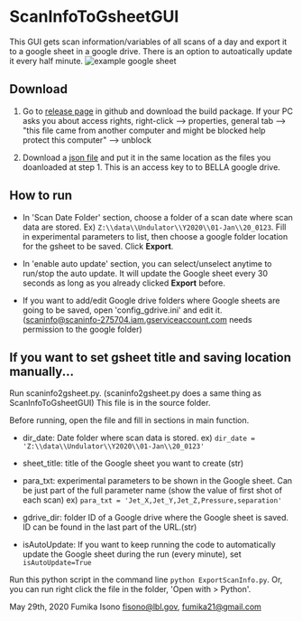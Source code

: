 # ScanInfoToGsheetGUI
This GUI gets scan information/variables of all scans of a day and export it to a google sheet in a google drive. There is an option to autoatically update it every half minute.
![example google sheet](https://github.com/GEECS-BELLA/GEECS-Plugins/edit/master/ScanInfoToGsheet/example.png)
## Download
1. Go to [release page](https://github.com/GEECS-BELLA/GEECS-Plugins/releases) in github and download the build package.
If your PC asks you about access rights, right-click --> properties, general tab --> "this file came from another computer and might be blocked help protect this computer" --> unblock

2. Download a [json file](https://drive.google.com/file/d/1q3kZ9eK_sg6X9vrSyA4xOed_7NVv9z0U/view?usp=sharing) and put it in the same location as the files you doanloaded at step 1. This is an access key to to BELLA google drive.

## How to run
* In 'Scan Date Folder' section, choose a folder of a scan date where scan data are stored. Ex) `Z:\\data\\Undulator\\Y2020\\01-Jan\\20_0123`. Fill in experimental parameters to list, then choose a google folder location for the gsheet to be saved. Click **Export**.
    
* In 'enable auto update' section, you can select/unselect anytime to run/stop the auto update. It will update the Google sheet every 30 seconds as long as you already clicked **Export** before.
    
* If you want to add/edit Google drive folders where Google sheets are going to be saved, open 'config_gdrive.ini' and edit it. (scaninfo@scaninfo-275704.iam.gserviceaccount.com needs permission to the google folder)

## If you want to set gsheet title and saving location manually...
Run scaninfo2gsheet.py. (scaninfo2gsheet.py does a same thing as ScanInfoToGsheetGUI) This file is in the source folder.

Before running, open the file and fill in sections in main function.

* dir_date: Date folder where scan data is stored.
    ex) `dir_date = 'Z:\\data\\Undulator\\Y2020\\01-Jan\\20_0123'`
    
* sheet_title: title of the Google sheet you want to create (str)

* para_txt: experimental parameters to be shown in the Google sheet. Can be just part of the full parameter name (show the value of first shot of each scan) 
    ex) `para_txt = 'Jet_X,Jet_Y,Jet_Z,Pressure,separation'`
    
* gdrive_dir: folder ID of a Google drive where the Google sheet is saved. ID can be found in the last part of the URL.(str)

* isAutoUpdate: If you want to keep running the code to automatically update the Google sheet during the run (every minute), set `isAutoUpdate=True`

Run this python script in the command line `python ExportScanInfo.py`. Or, you can run right click the file in the folder, 'Open with > Python'.


May 29th, 2020
Fumika Isono
fisono@lbl.gov, fumika21@gmail.com
